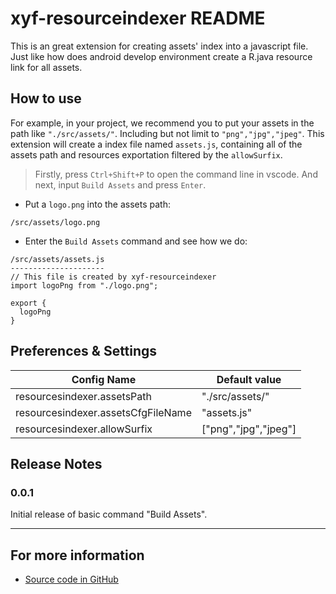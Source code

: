 # xyf-resourceindexer README

This is an great extension for creating assets' index into a javascript file. Just like how does android develop environment create a R.java resource link for all assets.

## How to use

For example, in your project, we recommend you to put your assets in the path like `"./src/assets/"`. Including but not limit to `"png","jpg","jpeg"`. This extension will create a index file named `assets.js`, containing all of the assets path and resources exportation filtered by the `allowSurfix`.

> Firstly, press `Ctrl+Shift+P` to open the command line in vscode. And next, input `Build Assets` and press `Enter`.

- Put a `logo.png` into the assets path:

```
/src/assets/logo.png
```

- Enter the `Build Assets` command and see how we do:

```
/src/assets/assets.js
---------------------
// This file is created by xyf-resourceindexer
import logoPng from "./logo.png";

export {
  logoPng
}

```

## Preferences & Settings

| Config Name                        | Default value        |
| ---------------------------------- | -------------------- |
| resourcesindexer.assetsPath        | "./src/assets/"      |
| resourcesindexer.assetsCfgFileName | "assets.js"          |
| resourcesindexer.allowSurfix       | ["png","jpg","jpeg"] |

## Release Notes

### 0.0.1

Initial release of basic command "Build Assets".

---

## For more information

- [Source code in GitHub](https://github.com/sheeyphone/xyf-resourceindexer)
